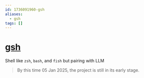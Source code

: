 ```yaml
---
id: 1736091960-gsh
aliases:
  - gsh
tags: []
---
```


# [gsh](https://github.com/atinylittleshell/gsh)

Shell like `zsh`, `bash`, and `fish` but pairing with LLM

> By this time 05 Jan 2025, the project is still in its early stage.
